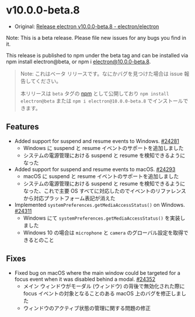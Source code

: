 # v10.0.0-beta.8

- Original: [Release electron v10.0.0-beta.8 - electron/electron](https://github.com/electron/electron/releases/tag/v10.0.0-beta.8)

Note: This is a beta release. Please file new issues for any bugs you find in it.

This release is published to npm under the beta tag and can be installed via npm install electron@beta, or npm i electron@10.0.0-beta.8.

> Note: これはベータ リリースです。なにかバグを見つけた場合は issue 報告してください。
>
> 本リリースは `beta` タグの [npm](https://www.npmjs.com/package/electron) として公開しており `npm install electron@beta` または `npm i electron@10.0.0-beta.8` でインストールできます。

## Features

- Added support for suspend and resume events to Windows. [#24281](https://github.com/electron/electron/pull/24281)
  - Windows に suspend と resume イベントのサポートを追加しました
  - システムの電源管理における suspend と resume を検知できるようになった
- Added support for suspend and resume events to macOS. [#24293](https://github.com/electron/electron/pull/24293)
  - macOS に suspend と resume イベントのサポートを追加しました
  - システムの電源管理における suspend と resume を検知できるようになった、これで主要 OS すべてに対応したのでイベントのリファレンスから対応プラットフォーム表記が消えた
- Implemented `systemPreferences.getMediaAccessStatus()` on Windows. [#24311](https://github.com/electron/electron/pull/24311)
  - Windows にて `systemPreferences.getMediaAccessStatus()` を実装しました
  - Windows 10 の場合は `microphone` と `camera` のグローバル設定を取得できるとのこと

## Fixes

- Fixed bug on macOS where the main window could be targeted for a focus event when it was disabled behind a modal. [#24352](https://github.com/electron/electron/pull/24352)
  - メイン ウィンドウがモーダル (ウィンドウ) の背後で無効化された際に focus イベントの対象となることのある macOS 上のバグを修正しました
  - ウィンドウのアクティブ状態の管理に関する問題の修正
